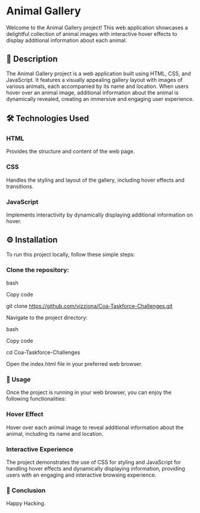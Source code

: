 # Animal Gallery
Welcome to the Animal Gallery project! This web application showcases a delightful collection of animal images with interactive hover effects to display additional information about each animal.


## 📖 Description
The Animal Gallery project is a web application built using HTML, CSS, and JavaScript. It features a visually appealing gallery layout with images of various animals, each accompanied by its name and location. When users hover over an animal image, additional information about the animal is dynamically revealed, creating an immersive and engaging user experience.

## 🛠️ Technologies Used
### HTML
Provides the structure and content of the web page.
### CSS
Handles the styling and layout of the gallery, including hover effects and transitions.
### JavaScript
Implements interactivity by dynamically displaying additional information on hover.
## ⚙️ Installation
To run this project locally, follow these simple steps:

### Clone the repository:

bash

Copy code

git clone https://github.com/vizziona/Coa-Taskforce-Challenges.git

Navigate to the project directory:

bash

Copy code

cd Coa-Taskforce-Challenges

Open the index.html file in your preferred web browser.

### 🎨 Usage
Once the project is running in your web browser, you can enjoy the following functionalities:

### Hover Effect
Hover over each animal image to reveal additional information about the animal, including its name and location.
### Interactive Experience
The project demonstrates the use of CSS for styling and JavaScript for handling hover effects and dynamically displaying information, providing users with an engaging and interactive browsing experience.
### 📄 Conclusion
Happy Hacking.
